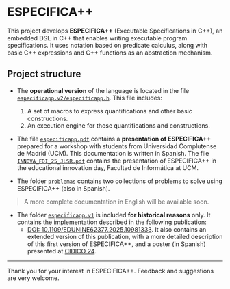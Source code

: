 # ESPECIFICA++

This project develops **ESPECIFICA++** (Executable Specifications in C++), an embedded DSL in C++ that enables writing executable program specifications. It uses notation based on predicate calculus, along with basic C++ expressions and C++ functions as an abstraction mechanism.

## Project structure

- The **operational version** of the language is located in the file [`especificapp.v2/especificapp.h`](especificapp.v2/especificapp.h). This file includes:
  1. A set of macros to express quantifications and other basic constructions.
  2. An execution engine for those quantifications and constructions.

- The file [`especificapp.pdf`](especificapp.pdf) contains a **presentation of ESPECIFICA++** prepared for a workshop with students from Universidad Complutense de Madrid (UCM). This documentation is written in Spanish. The file [`INNOVA_FDI_25_JLSR.pdf`](INNOVA_FDI_25_JLSR.pdf) contains the presentation of ESPECIFICA++ in the educational innovation day, Facultad de Informática at UCM. 

- The folder [`problemas`](problemas) contains two collections of problems to solve using ESPECIFICA++ (also in Spanish).

> A more complete documentation in English will be available soon.

- The folder [`especificapp.v1`](especificapp.v1/) is included **for historical reasons** only. It contains the implementation described in the following publication:
  - [DOI: 10.1109/EDUNINE62377.2025.10981333](https://doi.org/10.1109/EDUNINE62377.2025.10981333). It also contains an extended version of this publication, with a more detailed description of this first version of ESPECIFICA++, and a poster (in Spanish) presented at [CIDICO 24](https://cidico.es/6/).

---

Thank you for your interest in ESPECIFICA++. Feedback and suggestions are very welcome.
